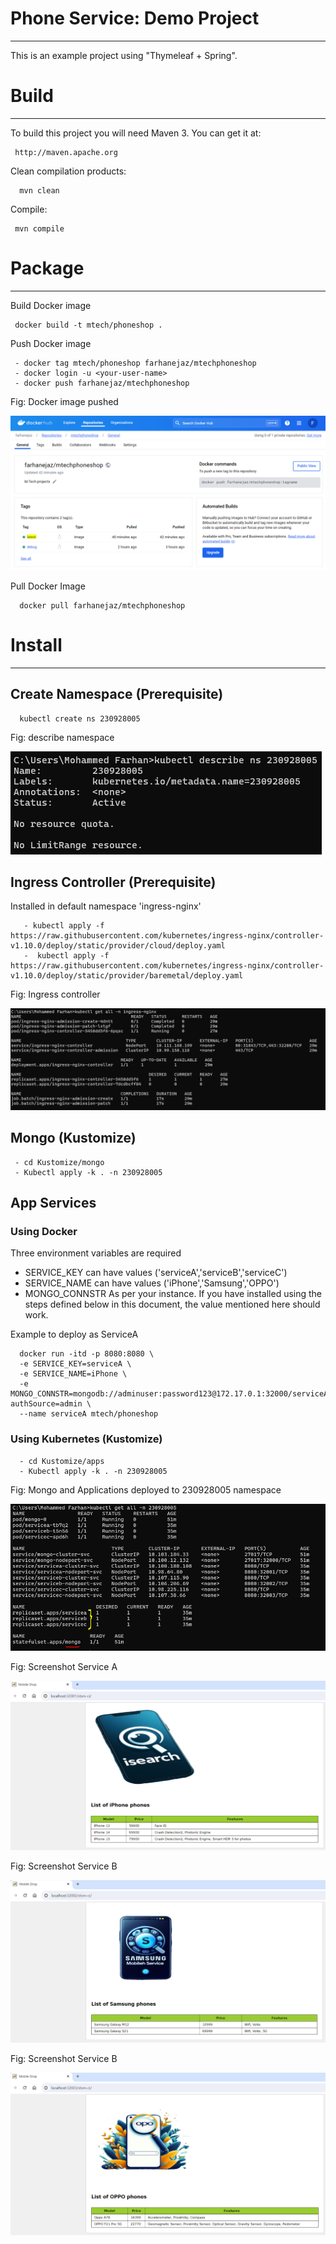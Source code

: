 
# Phone Service: Demo Project
----------------------------------------------------
 
 This is an example project using "Thymeleaf + Spring".
 
     
# Build
--------
 
 To build this project you will need Maven 3. You can get it at:
 
     http://maven.apache.org

 Clean compilation products:
 
      mvn clean
     
 Compile:
 
     mvn compile

# Package
---------

Build Docker image

     docker build -t mtech/phoneshop .

Push Docker image

     - docker tag mtech/phoneshop farhanejaz/mtechphoneshop
     - docker login -u <your-user-name>
     - docker push farhanejaz/mtechphoneshop

Fig: Docker image pushed 

![Alt text](screenshots/dockerhub.PNG "image pushed")

Pull Docker Image

      docker pull farhanejaz/mtechphoneshop


# Install
---------

## Create Namespace (Prerequisite)
      kubectl create ns 230928005

Fig: describe namespace

![Alt text](screenshots/namespace.PNG "describe namespace")


## Ingress Controller (Prerequisite)
Installed in default namespace 'ingress-nginx'

       - kubectl apply -f https://raw.githubusercontent.com/kubernetes/ingress-nginx/controller-v1.10.0/deploy/static/provider/cloud/deploy.yaml
       -  kubectl apply -f https://raw.githubusercontent.com/kubernetes/ingress-nginx/controller-v1.10.0/deploy/static/provider/baremetal/deploy.yaml

Fig: Ingress controller

![Alt text](screenshots/ingress-controller.PNG "ingress controller")

## Mongo (Kustomize)
     - cd Kustomize/mongo
     - Kubectl apply -k . -n 230928005

## App Services

### Using Docker

Three environment variables are required
- SERVICE_KEY can have values ('serviceA','serviceB','serviceC')
- SERVICE_NAME can have values ('iPhone','Samsung','OPPO')
- MONGO_CONNSTR As per your instance. If you have installed using the steps defined below in this document, the value mentioned here should work.

Example to deploy as ServiceA

      docker run -itd -p 8080:8080 \
      -e SERVICE_KEY=serviceA \
      -e SERVICE_NAME=iPhone \
      -e MONGO_CONNSTR=mongodb://adminuser:password123@172.17.0.1:32000/serviceA?authSource=admin \
      --name serviceA mtech/phoneshop

### Using Kubernetes (Kustomize)

      - cd Kustomize/apps
      - Kubectl apply -k . -n 230928005

Fig: Mongo and Applications deployed to 230928005 namespace

![Alt text](screenshots/apps.PNG "apps deployed")

Fig: Screenshot Service A

![Alt text](screenshots/service-a.PNG "service A")

Fig: Screenshot Service B

![Alt text](screenshots/service-b.PNG "service B")

Fig: Screenshot Service B

![Alt text](screenshots/service-c.PNG "service C")